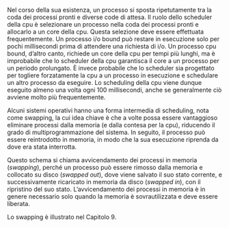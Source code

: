 Nel corso della sua esistenza, un processo si sposta ripetutamente tra la coda dei processi pronti e diverse code di attesa. Il ruolo dello scheduler della cpu è selezionare un processo nella coda dei processi pronti e allocarlo a un core della cpu. Questa selezione deve essere effettuata frequentemente. Un processo i/o bound può restare in esecuzione solo per pochi millisecondi prima di attendere una richiesta di i/o. Un processo cpu bound, d’altro canto, richiede un core della cpu per tempi più lunghi, ma è improbabile che lo scheduler della cpu garantisca il core a un processo per un periodo prolungato. È invece probabile che lo scheduler sia progettato per togliere forzatamente la cpu a un processo in esecuzione e schedulare un altro processo da eseguire. Lo scheduling della cpu viene dunque eseguito almeno una volta ogni 100 millisecondi, anche se generalmente ciò avviene molto più frequentemente.

Alcuni sistemi operativi hanno una forma intermedia di scheduling, nota come swapping, la cui idea chiave è che a volte possa essere vantaggioso eliminare processi dalla memoria (e dalla contesa per la cpu), riducendo il grado di multiprogrammazione del sistema. In seguito, il processo può essere reintrodotto in memoria, in modo che la sua esecuzione riprenda da dove era stata interrotta.

Questo schema si chiama avvicendamento dei processi in memoria (_swapping_), perché un processo può essere rimosso dalla memoria e collocato su disco (_swapped out_), dove viene salvato il suo stato corrente, e successivamente ricaricato in memoria da disco (_swapped in_), con il ripristino del suo stato. L’avvicendamento dei processi in memoria è in genere necessario solo quando la memoria è sovrautilizzata e deve essere liberata.

Lo swapping è illustrato nel Capitolo 9.
